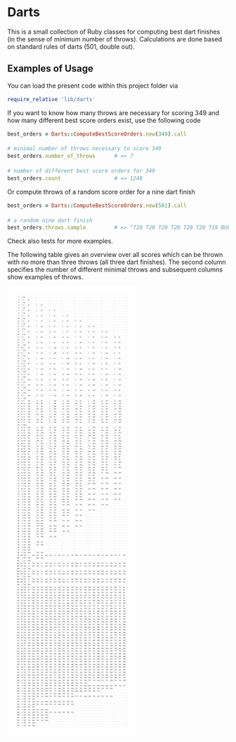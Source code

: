 # Darts

This is a small collection of Ruby classes for computing best dart finishes (in the sense of minimum number of throws). Calculations are done based on standard rules of darts (501, double out).

## Examples of Usage

You can load the present code within this project folder via

```ruby
require_relative 'lib/darts'
```

If you want to know how many throws are necessary for scoring 349 and how many different best score orders exist, use the following code

```ruby
best_orders = Darts::ComputeBestScoreOrders.new(349).call

# minimal number of throws necessary to score 349
best_orders.number_of_throws      # => 7

# number of different best score orders for 349
best_orders.count                 # => 1240
```
Or compute throws of a random score order for a nine dart finish

```ruby
best_orders = Darts::ComputeBestScoreOrders.new(501).call

# a random nine dart finish
best_orders.throws.sample         # => "T20 T20 T20 T20 T20 T20 T19 BULL D17"
```

Check also tests for more examples.

The following table gives an overview over all scores which can be thrown with no more than three throws (all three dart finishes). The second column specifies the number of different minimal throws and subsequent columns show examples of throws.

![3-dart-finishes](README/three_dart_finishes.png)
